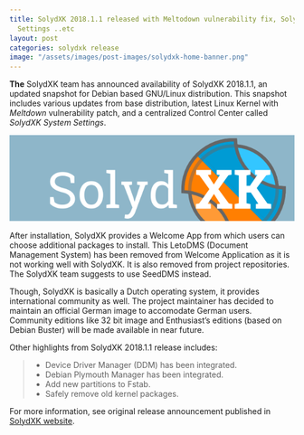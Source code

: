 ```yaml
---
title: SolydXK 2018.1.1 released with Meltodown vulnerability fix, SolydXK System
  Settings ..etc
layout: post
categories: solydxk release
image: "/assets/images/post-images/solydxk-home-banner.png"
---
```


**The** SolydXK team has announced availability of SolydXK 2018.1.1, an updated snapshot for Debian based GNU/Linux distribution. This snapshot includes various updates from base distribution, latest Linux Kernel with *Meltdown* vulnerability patch, and a centralized Control Center called *SolydXK System Settings*.

![SolydXK banner](/assets/images/post-images/solydxk-home-banner.png)

After installation, SolydXK provides a Welcome App from which users can choose additional packages to install. This LetoDMS (Document Management System) has been removed from Welcome Application as it is not working well with SolydXK. It is also removed from project repositories. The SolydXK team suggests to use SeedDMS instead.

Though, SolydXK is basically a Dutch operating system, it provides international community as well. The project maintainer has decided to maintain an official German image to accomodate German users. Community editions like 32 bit image and Enthusiast’s editions (based on Debian Buster) will be made available in near future.

Other highlights from SolydXK 2018.1.1 release includes:
> * Device Driver Manager (DDM) has been integrated.
> * Debian Plymouth Manager has been integrated.
> * Add new partitions to Fstab.
> * Safely remove old kernel packages.

For more information, see original release announcement published in [SolydXK website](https://solydxk.com/new-solydxk-isos-released/).